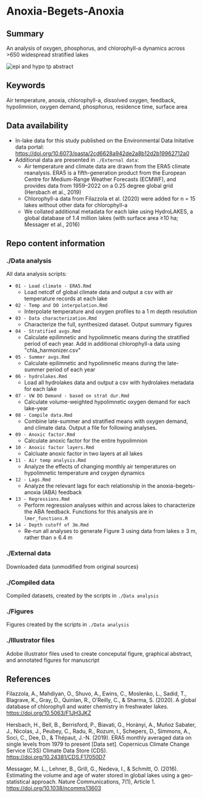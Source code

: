 # Anoxia-Begets-Anoxia

## Summary

An analysis of oxygen, phosphorus, and chlorophyll-a dynamics across >650 widespread stratified lakes

![epi and hypo tp abstract](https://github.com/abbylewis/Anoxia-Begets-Anoxia/assets/51751937/11dce591-ca64-4486-86d0-3a74247bba1a)

## Keywords

Air temperature, anoxia, chlorophyll-a, dissolved oxygen, feedback, hypolimnion, oxygen demand, phosphorus, residence time, surface area

## Data availability

* In-lake data for this study published on the Environmental Data Initative data portal: https://doi.org/10.6073/pasta/2cd6628a942de2a8b12d2b19962712a0
* Additional data are presented in `./External data`:
    * Air temperature and climate data are drawn from the ERA5 climate reanalysis. ERA5 is a fifth-generation product from the European Centre for Medium-Range Weather Forecasts (ECMWF), and provides data from 1959–2022 on a 0.25 degree global grid (Hersbach et al., 2019)
    * Chlorophyll-a data from Filazzola et al. (2020) were added for n = 15 lakes without other data for chlorophyll-a
    *  We collated additional metadata for each lake using HydroLAKES, a global database of 1.4 million lakes (with surface area ≥10 ha; Messager et al., 2016)

## Repo content information

### ./Data analysis

All data analysis scripts:
* `01 - Load climate - ERA5.Rmd`
    * Load netcdf of global climate data and output a csv with air temperature records at each lake
* `02 - Temp and DO interpolation.Rmd`
    * Interpolate temperature and oxygen profiles to a 1 m depth resolution
* `03 - Data characterization.Rmd`
    * Characterize the full, synthesized dataset. Output summary figures
* `04 - Stratified avgs.Rmd`
    * Calculate epilimnetic and hypolimnetic means during the stratified period of each year. Add in additional chlorophyll-a data using "chla_harmonizer.csv"
* `05 - Summer avgs.Rmd`
    * Calculate epilimnetic and hypolimnetic means during the late-summer period of each year
* `06 - hydrolakes.Rmd`
    * Load all hydrolakes data and output a csv with hydrolakes metadata for each lake
* `07 - VW DO Demand - based on strat dur.Rmd`
    * Calculate volume-weighted hypolimnetic oxygen demand for each lake-year
* `08 - Compile data.Rmd`
    * Combine late-summer and stratified means with oxygen demand, and climate data. Output a file for following analyses.
* `09 - Anoxic factor.Rmd`
    * Calculate anoxic factor for the entire hypolimnion
* `10 - Anoxic factor layers.Rmd`
    * Calcluate anoxic factor in two layers at all lakes
* `11 - Air temp analysis.Rmd`
    * Analyze the effects of changing monthly air temperatures on hypolimnetic temperature and oxygen dynamics
* `12 - Lags.Rmd`
    * Analyze the relevant lags for each relationship in the anoxia-begets-anoxia (ABA) feedback
* `13 - Regressions.Rmd`
    * Perform regression analyses within and across lakes to characterize the ABA feedback. Functions for this analysis are in `lmer_functions.R`
* `14 - Depth cutoff of 3m.Rmd`
    * Re-run all analyses to generate Figure 3 using data from lakes ≥ 3 m, rather than ≥ 6.4 m

### ./External data

Downloaded data (unmodified from original sources)

### ./Compiled data

Compiled datasets, created by the scripts in `./Data analysis`

### ./Figures

Figures created by the scripts in `./Data analysis`

### ./Illustrator files

Adobe illustrator files used to create conceputal figure, graphical abstract, and annotated figures for manuscript

## References

Filazzola, A., Mahdiyan, O., Shuvo, A., Ewins, C., Moslenko, L., Sadid, T., Blagrave, K., Gray, D., Quinlan, R., O’Reilly, C., & Sharma, S. (2020). A global database of chlorophyll and water chemistry in freshwater lakes. https://doi.org/10.5063/F1JH3JKZ

Hersbach, H., Bell, B., Berrisford, P., Biavati, G., Horányi, A., Muñoz Sabater, J., Nicolas, J., Peubey, C., Radu, R., Rozum, I., Schepers, D., Simmons, A., Soci, C., Dee, D., & Thépaut, J.-N. (2019). ERA5 monthly averaged data on single levels from 1979 to present [Data set]. Copernicus Climate Change Service (C3S) Climate Data Store (CDS). https://doi.org/10.24381/CDS.F17050D7

Messager, M. L., Lehner, B., Grill, G., Nedeva, I., & Schmitt, O. (2016). Estimating the volume and age of water stored in global lakes using a geo-statistical approach. Nature Communications, 7(1), Article 1. https://doi.org/10.1038/ncomms13603
